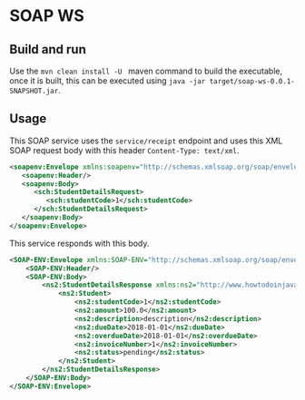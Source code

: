# SOAP WS

## Build and run

Use the `mvn clean install -U ` maven command to build the executable, once it is built, this can be executed using `java -jar target/soap-ws-0.0.1-SNAPSHOT.jar`.

## Usage

This SOAP service uses the `service/receipt` endpoint and uses this XML SOAP request body with this header `Content-Type: text/xml`.

```xml
<soapenv:Envelope xmlns:soapenv="http://schemas.xmlsoap.org/soap/envelope/" xmlns:sch="http://www.howtodoinjava.com/xml/school">
   <soapenv:Header/>
   <soapenv:Body>
      <sch:StudentDetailsRequest>
         <sch:studentCode>1</sch:studentCode>
      </sch:StudentDetailsRequest>
   </soapenv:Body>
</soapenv:Envelope>
```

This service responds with this body.

```xml
<SOAP-ENV:Envelope xmlns:SOAP-ENV="http://schemas.xmlsoap.org/soap/envelope/">
    <SOAP-ENV:Header/>
    <SOAP-ENV:Body>
        <ns2:StudentDetailsResponse xmlns:ns2="http://www.howtodoinjava.com/xml/school">
            <ns2:Student>
                <ns2:studentCode>1</ns2:studentCode>
                <ns2:amount>100.0</ns2:amount>
                <ns2:description>description</ns2:description>
                <ns2:dueDate>2018-01-01</ns2:dueDate>
                <ns2:overdueDate>2018-01-01</ns2:overdueDate>
                <ns2:invoiceNumber>1</ns2:invoiceNumber>
                <ns2:status>pending</ns2:status>
            </ns2:Student>
        </ns2:StudentDetailsResponse>
    </SOAP-ENV:Body>
</SOAP-ENV:Envelope>
```

